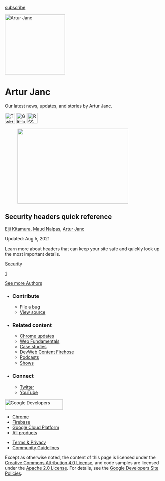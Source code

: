 <a href="/newsletter/" class="gc-analytics-event w-actions__fab w-actions__fab--subscribe"><span>subscribe</span></a>

<img src="https://web-dev.imgix.net/image/YLflGBAPWecgtKJLqCJHSzHqe2J2/hwvmzV4b6VQpTNrNF3wK.jpg?auto=format" alt="Artur Janc" class="w-author-page__image" sizes="(min-width: 481px) 192px, 128px" srcset="https://web-dev.imgix.net/image/YLflGBAPWecgtKJLqCJHSzHqe2J2/hwvmzV4b6VQpTNrNF3wK.jpg?auto=format&amp;w=128 128w, https://web-dev.imgix.net/image/YLflGBAPWecgtKJLqCJHSzHqe2J2/hwvmzV4b6VQpTNrNF3wK.jpg?auto=format&amp;w=146 146w, https://web-dev.imgix.net/image/YLflGBAPWecgtKJLqCJHSzHqe2J2/hwvmzV4b6VQpTNrNF3wK.jpg?auto=format&amp;w=166 166w, https://web-dev.imgix.net/image/YLflGBAPWecgtKJLqCJHSzHqe2J2/hwvmzV4b6VQpTNrNF3wK.jpg?auto=format&amp;w=190 190w, https://web-dev.imgix.net/image/YLflGBAPWecgtKJLqCJHSzHqe2J2/hwvmzV4b6VQpTNrNF3wK.jpg?auto=format&amp;w=216 216w, https://web-dev.imgix.net/image/YLflGBAPWecgtKJLqCJHSzHqe2J2/hwvmzV4b6VQpTNrNF3wK.jpg?auto=format&amp;w=246 246w, https://web-dev.imgix.net/image/YLflGBAPWecgtKJLqCJHSzHqe2J2/hwvmzV4b6VQpTNrNF3wK.jpg?auto=format&amp;w=281 281w, https://web-dev.imgix.net/image/YLflGBAPWecgtKJLqCJHSzHqe2J2/hwvmzV4b6VQpTNrNF3wK.jpg?auto=format&amp;w=320 320w, https://web-dev.imgix.net/image/YLflGBAPWecgtKJLqCJHSzHqe2J2/hwvmzV4b6VQpTNrNF3wK.jpg?auto=format&amp;w=365 365w, https://web-dev.imgix.net/image/YLflGBAPWecgtKJLqCJHSzHqe2J2/hwvmzV4b6VQpTNrNF3wK.jpg?auto=format&amp;w=384 384w" width="192" height="192" />

# Artur Janc

Our latest news, updates, and stories by Artur Janc.

<a href="https://twitter.com/arturjanc" class="w-author-page__link"><img src="/images/icons/twitter.svg" alt="Twitter" class="w-author-page__icon" width="32" height="32" /></a> <a href="https://github.com/arturjanc" class="w-author-page__link"><img src="/images/icons/github.svg" alt="GitHub" class="w-author-page__icon" width="32" height="32" /></a> <a href="/authors/arturjanc/feed.xml" class="w-author-page__link"><img src="/images/icons/rss.svg" alt="RSS Feed" class="w-author-page__icon" width="32" height="32" /></a>

<a href="/security-headers/" class="w-card-base__link"></a>

<figure><img src="https://web-dev.imgix.net/image/YLflGBAPWecgtKJLqCJHSzHqe2J2/E3BVnrBFNV6w2Uqxn3bQ.jpg?auto=format&amp;fit=crop&amp;h=240&amp;w=354" class="w-card-base__image" sizes="(min-width: 354px) 354px, calc(100vw - 48px)" srcset="https://web-dev.imgix.net/image/YLflGBAPWecgtKJLqCJHSzHqe2J2/E3BVnrBFNV6w2Uqxn3bQ.jpg?fit=crop&amp;h=240&amp;w=354&amp;auto=format&amp;dpr=1&amp;q=75, https://web-dev.imgix.net/image/YLflGBAPWecgtKJLqCJHSzHqe2J2/E3BVnrBFNV6w2Uqxn3bQ.jpg?fit=crop&amp;h=240&amp;w=354&amp;auto=format&amp;dpr=2&amp;q=50 2x, https://web-dev.imgix.net/image/YLflGBAPWecgtKJLqCJHSzHqe2J2/E3BVnrBFNV6w2Uqxn3bQ.jpg?fit=crop&amp;h=240&amp;w=354&amp;auto=format&amp;dpr=3&amp;q=35 3x, https://web-dev.imgix.net/image/YLflGBAPWecgtKJLqCJHSzHqe2J2/E3BVnrBFNV6w2Uqxn3bQ.jpg?fit=crop&amp;h=240&amp;w=354&amp;auto=format&amp;dpr=4&amp;q=23 4x, https://web-dev.imgix.net/image/YLflGBAPWecgtKJLqCJHSzHqe2J2/E3BVnrBFNV6w2Uqxn3bQ.jpg?fit=crop&amp;h=240&amp;w=354&amp;auto=format&amp;dpr=5&amp;q=20 5x" width="354" height="240" /></figure>

<a href="/security-headers/" class="w-card-base__link"></a>

## Security headers quick reference

<span class="w-author__name"><a href="/authors/agektmr/" class="w-author__name-link">Eiji Kitamura</a>, <a href="/authors/maudn/" class="w-author__name-link">Maud Nalpas</a>, <a href="/authors/arturjanc/" class="w-author__name-link">Artur Janc</a></span>

Updated: Aug 5, 2021

<a href="/security-headers/" class="w-card-base__link"></a>

Learn more about headers that can keep your site safe and quickly look up the most important details.

<a href="/tags/security/" class="w-chip">Security</a>

<a href="/authors/arturjanc/" class="w-pagination__link w-pagination__link--active">1</a>

<a href="/authors" class="w-button">See more Authors</a>

- ### Contribute

  - <a href="https://github.com/GoogleChrome/web.dev/issues/new?assignees=&amp;labels=bug&amp;template=bug_report.md&amp;title=" class="w-footer__linkbox-link">File a bug</a>
  - <a href="https://github.com/googlechrome/web.dev" class="w-footer__linkbox-link">View source</a>

- ### Related content

  - <a href="https://blog.chromium.org/" class="w-footer__linkbox-link">Chrome updates</a>
  - <a href="https://developers.google.com/web/" class="w-footer__linkbox-link">Web Fundamentals</a>
  - <a href="https://developers.google.com/web/showcase/" class="w-footer__linkbox-link">Case studies</a>
  - <a href="https://devwebfeed.appspot.com/" class="w-footer__linkbox-link">DevWeb Content Firehose</a>
  - <a href="/podcasts/" class="w-footer__linkbox-link">Podcasts</a>
  - <a href="/shows/" class="w-footer__linkbox-link">Shows</a>

- ### Connect

  - <a href="https://www.twitter.com/ChromiumDev" class="w-footer__linkbox-link">Twitter</a>
  - <a href="https://www.youtube.com/user/ChromeDevelopers" class="w-footer__linkbox-link">YouTube</a>

<a href="https://developers.google.com/" class="w-footer__utility-logo-link"><img src="/images/lockup-color.png" alt="Google Developers" class="w-footer__utility-logo" width="185" height="33" /></a>

- <a href="https://developer.chrome.com/" class="w-footer__utility-link">Chrome</a>
- <a href="https://firebase.google.com/" class="w-footer__utility-link">Firebase</a>
- <a href="https://cloud.google.com/" class="w-footer__utility-link">Google Cloud Platform</a>
- <a href="https://developers.google.com/products" class="w-footer__utility-link">All products</a>

<!-- -->

- <a href="https://policies.google.com/" class="w-footer__utility-link">Terms &amp; Privacy</a>
- <a href="/community-guidelines/" class="w-footer__utility-link">Community Guidelines</a>

Except as otherwise noted, the content of this page is licensed under the [Creative Commons Attribution 4.0 License](https://creativecommons.org/licenses/by/4.0/), and code samples are licensed under the [Apache 2.0 License](https://www.apache.org/licenses/LICENSE-2.0). For details, see the [Google Developers Site Policies](https://developers.google.com/terms/site-policies).
